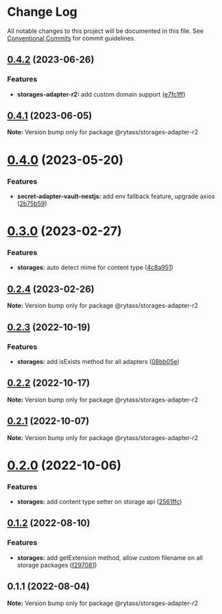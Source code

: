 # Change Log

All notable changes to this project will be documented in this file.
See [Conventional Commits](https://conventionalcommits.org) for commit guidelines.

## [0.4.2](https://github.com/Rytass/Utils/compare/@rytass/storages-adapter-r2@0.4.1...@rytass/storages-adapter-r2@0.4.2) (2023-06-26)


### Features

* **storages-adapter-r2:** add custom domain support ([e7fc1ff](https://github.com/Rytass/Utils/commit/e7fc1ff91ee3c7d3cda8e404f8d7a3f40bcde5d1))





## [0.4.1](https://github.com/Rytass/Utils/compare/@rytass/storages-adapter-r2@0.4.0...@rytass/storages-adapter-r2@0.4.1) (2023-06-05)

**Note:** Version bump only for package @rytass/storages-adapter-r2





# [0.4.0](https://github.com/Rytass/Utils/compare/@rytass/storages-adapter-r2@0.3.0...@rytass/storages-adapter-r2@0.4.0) (2023-05-20)


### Features

* **secret-adapter-vault-nestjs:** add env fallback feature, upgrade axios ([2b75b59](https://github.com/Rytass/Utils/commit/2b75b59926ad024a8c549bfdecaf49835df5a6f5))





# [0.3.0](https://github.com/Rytass/Utils/compare/@rytass/storages-adapter-r2@0.2.4...@rytass/storages-adapter-r2@0.3.0) (2023-02-27)


### Features

* **storages:** auto detect mime for content type ([4c8a951](https://github.com/Rytass/Utils/commit/4c8a9515a1852d8431a6e9e1345d79b3e652de0c))





## [0.2.4](https://github.com/Rytass/Utils/compare/@rytass/storages-adapter-r2@0.2.3...@rytass/storages-adapter-r2@0.2.4) (2023-02-26)

**Note:** Version bump only for package @rytass/storages-adapter-r2





## [0.2.3](https://github.com/Rytass/Utils/compare/@rytass/storages-adapter-r2@0.2.2...@rytass/storages-adapter-r2@0.2.3) (2022-10-19)


### Features

* **storages:** add isExists method for all adapters ([08bb05e](https://github.com/Rytass/Utils/commit/08bb05e669004dcc3a4f3e219a0c363ce9e9ef1a))





## [0.2.2](https://github.com/Rytass/Utils/compare/@rytass/storages-adapter-r2@0.2.1...@rytass/storages-adapter-r2@0.2.2) (2022-10-17)

**Note:** Version bump only for package @rytass/storages-adapter-r2





## [0.2.1](https://github.com/Rytass/Utils/compare/@rytass/storages-adapter-r2@0.2.0...@rytass/storages-adapter-r2@0.2.1) (2022-10-07)

**Note:** Version bump only for package @rytass/storages-adapter-r2





# [0.2.0](https://github.com/Rytass/Utils/compare/@rytass/storages-adapter-r2@0.1.2...@rytass/storages-adapter-r2@0.2.0) (2022-10-06)


### Features

* **storages:** add content type setter on storage api ([2561ffc](https://github.com/Rytass/Utils/commit/2561ffc5a4b66f208190ef2230c46276f9945df8))





## [0.1.2](https://github.com/Rytass/Utils/compare/@rytass/storages-adapter-r2@0.1.1...@rytass/storages-adapter-r2@0.1.2) (2022-08-10)


### Features

* **storages:** add getExtension method, allow custom filename on all storage packages ([f297081](https://github.com/Rytass/Utils/commit/f297081a069f697294cc70d0957f62c2f7b05d79))





## 0.1.1 (2022-08-04)

**Note:** Version bump only for package @rytass/storages-adapter-r2
